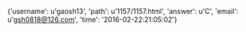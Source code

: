 {'username': u'gaosh13', 'path': u'1157/1157.html', 'answer': u'C', 'email': u'gsh0818@126.com', 'time': '2016-02-22:21:05:02'}